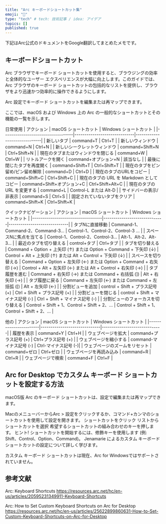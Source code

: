 ```yaml
---
title: "Arc キーボードショートカット集"
emoji: "🌟"
type: "tech" # tech: 技術記事 / idea: アイデア
topics: []
published: true
---
```


下記はArc公式のドキュメントをGoogle翻訳してまとめたメモです。

## キーボードショートカット
Arc ブラウザでキーボード ショートカットを使用すると、ブラウジングの効率と全体的なユーザー エクスペリエンスが大幅に向上します。このガイドでは、Arc ブラウザのキーボード ショートカットの包括的なリストを提供し、ブラウザをより迅速かつ効率的に操作できるようにします。

Arc 設定でキーボード ショートカットを編集または再マップできます。 

ここでは、macOS および Windows 上の Arc の一般的なショートカットとその機能の一覧を示します。 

日常使用
| アクション                        | macOS ショートカット          | Windows ショートカット       |
|-----------------------------------|------------------------------|------------------------------|
| 新しいタブ                        | command+T                   | Ctrl+T               |
| 新しいウィンドウ                  | command+N                   | Ctrl+N               |
| 新しいシークレットウィンドウ      | command+Shift+N             | Ctrl+Shift+N        |
| 現在のタブまたはウィンドウを閉じる | command+W                   | Ctrl+W               |
| リトルアークを開く                | command+オプション+N        | 該当なし                     |
| 最後に閉じたタブを再度開く        | command+Shift+T             | Ctrl+Shift+T        |
| 現在のタブをピン留め/ピン留め解除  | command+D                   | Ctrl+D               |
| 現在のタブのURLをコピー           | command+Shift+C             | Ctrl+Shift+C        |
| 現在のタブの URL を Markdown としてコピー | command+Shift+オプション+C | Ctrl+Shift+Alt+C    |
| 現在のタブの URL を変更する       | command+L                   | Control-L または Alt-D       |
| サイドバーの表示/非表示           | command+S                   | Ctrl+S               |
| 固定されていないタブをクリア       | command+Shift+K             | Ctrl+Shift+K        |
 
クイックナビゲーション
| アクション                        | macOS ショートカット          | Windows ショートカット       |
|-----------------------------------|------------------------------|------------------------------|
| タブNに直接移動                   | Command-1、Command-2、Command-3... | Control-1、Control-2、Control-3 ... |
| スペースNに焦点を当てる           | Control-1、Control-2、Control-3… | Alt-1、Alt-2、Alt-3…         |
| 最近のタブを切り替える            | control+タブ             | Ctrl+タブ             |
| タブを切り替える                  | Command + Option + 上矢印 (↑) または Option + Command + 下矢印 (↓) | Control + Alt + 上矢印 (↑) または Alt + Control + 下矢印 (↓) |
| スペースを切り替える              | Command + Option + 左矢印 (←) または Option + Command + 右矢印 (→) | Control + Alt + 左矢印 (←) または Alt + Control + 右矢印 (→) |
| タブ履歴を進む                    | Command + 右矢印 (→) または Command + 右括弧 (]) | Alt + 右矢印 (→)             |
| タブ履歴に戻る                    | Command + 左矢印 (←) または Command + 左括弧 ([) | Alt + 左矢印 (←)             |
| 分割ビューを追加                  | control + Shift + プラス記号 (+) | Ctrl + Shift + プラス記号 (+) |
| 分割ビューを閉じる                | control + Shift + マイナス記号 (-) | Ctrl + Shift + マイナス記号 (-) |
| 分割ビューのフォーカスを切り替える | Control + Shift + 1、Control + Shift + 2、... | Control + Shift + 1、Control + Shift + 2、... |
 
他の
| アクション            | macOS ショートカット          | Windows ショートカット       |
|-----------------------|------------------------------|------------------------------|
| 履歴を表示            | command+Y                   | Ctrl+H               |
| ウェブページを拡大    | command+プラス記号 (+)      | Ctrl+プラス記号 (+)  |
| ウェブページを縮小する | command-マイナス記号 (-)    | Ctrl-マイナス記号 (-)|
| ウェブページのズームをリセット | command+ゼロ              | Ctrl+ゼロ            |
| ウェブページを再読み込み | command+R                   | Ctrl+R               |
| ウェブページで検索    | command+F                   | Ctrl+F               |
 
## Arc for Desktop でカスタム キーボード ショートカットを設定する方法
macOS版 Arc のキーボード ショートカットは、設定で編集または再マップできます。

MacのメニューバーからArc > 設定をクリックするか、コマンド+カンマのショートカットを使用して設定を開きます。
ショートカットをクリック 
リストからショートカットを選択 
希望するショートカットの組み合わせのキーを押します。
ヒント! ショートカットを開始するには、修飾キーを使用します (例: Shift、Control、Option、Command)。
Jenamarie によるカスタム キーボード ショートカットの設定について詳しく学びます。

カスタム キーボード ショートカットは現在、Arc for Windowsではサポートされていません。

## 参考文献

Arc: Keyboard Shortcuts
https://resources.arc.net/hc/en-us/articles/20595231349911-Keyboard-Shortcuts

Arc: How to Set Custom Keyboard Shortcuts on Arc for Desktop
https://resources.arc.net/hc/en-us/articles/25622899860631-How-to-Set-Custom-Keyboard-Shortcuts-on-Arc-for-Desktop